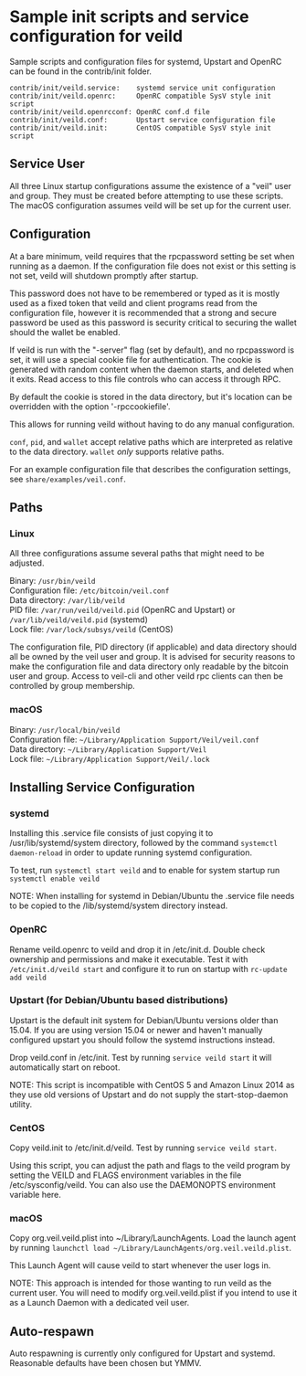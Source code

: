 Sample init scripts and service configuration for veild
=======================================================

Sample scripts and configuration files for systemd, Upstart and OpenRC
can be found in the contrib/init folder.

    contrib/init/veild.service:    systemd service unit configuration
    contrib/init/veild.openrc:     OpenRC compatible SysV style init script
    contrib/init/veild.openrcconf: OpenRC conf.d file
    contrib/init/veild.conf:       Upstart service configuration file
    contrib/init/veild.init:       CentOS compatible SysV style init script

Service User
---------------------------------

All three Linux startup configurations assume the existence of a "veil" user
and group.  They must be created before attempting to use these scripts.
The macOS configuration assumes veild will be set up for the current user.

Configuration
---------------------------------

At a bare minimum, veild requires that the rpcpassword setting be set
when running as a daemon.  If the configuration file does not exist or this
setting is not set, veild will shutdown promptly after startup.

This password does not have to be remembered or typed as it is mostly used
as a fixed token that veild and client programs read from the configuration
file, however it is recommended that a strong and secure password be used
as this password is security critical to securing the wallet should the
wallet be enabled.

If veild is run with the "-server" flag (set by default), and no rpcpassword is set,
it will use a special cookie file for authentication. The cookie is generated with random
content when the daemon starts, and deleted when it exits. Read access to this file
controls who can access it through RPC.

By default the cookie is stored in the data directory, but it's location can be overridden
with the option '-rpccookiefile'.

This allows for running veild without having to do any manual configuration.

`conf`, `pid`, and `wallet` accept relative paths which are interpreted as
relative to the data directory. `wallet` *only* supports relative paths.

For an example configuration file that describes the configuration settings,
see `share/examples/veil.conf`.

Paths
---------------------------------

### Linux

All three configurations assume several paths that might need to be adjusted.

Binary:              `/usr/bin/veild`  
Configuration file:  `/etc/bitcoin/veil.conf`  
Data directory:      `/var/lib/veild`  
PID file:            `/var/run/veild/veild.pid` (OpenRC and Upstart) or `/var/lib/veild/veild.pid` (systemd)  
Lock file:           `/var/lock/subsys/veild` (CentOS)  

The configuration file, PID directory (if applicable) and data directory
should all be owned by the veil user and group.  It is advised for security
reasons to make the configuration file and data directory only readable by the
bitcoin user and group.  Access to veil-cli and other veild rpc clients
can then be controlled by group membership.

### macOS

Binary:              `/usr/local/bin/veild`  
Configuration file:  `~/Library/Application Support/Veil/veil.conf`  
Data directory:      `~/Library/Application Support/Veil`  
Lock file:           `~/Library/Application Support/Veil/.lock`  

Installing Service Configuration
-----------------------------------

### systemd

Installing this .service file consists of just copying it to
/usr/lib/systemd/system directory, followed by the command
`systemctl daemon-reload` in order to update running systemd configuration.

To test, run `systemctl start veild` and to enable for system startup run
`systemctl enable veild`

NOTE: When installing for systemd in Debian/Ubuntu the .service file needs to be copied to the /lib/systemd/system directory instead.

### OpenRC

Rename veild.openrc to veild and drop it in /etc/init.d.  Double
check ownership and permissions and make it executable.  Test it with
`/etc/init.d/veild start` and configure it to run on startup with
`rc-update add veild`

### Upstart (for Debian/Ubuntu based distributions)

Upstart is the default init system for Debian/Ubuntu versions older than 15.04. If you are using version 15.04 or newer and haven't manually configured upstart you should follow the systemd instructions instead.

Drop veild.conf in /etc/init.  Test by running `service veild start`
it will automatically start on reboot.

NOTE: This script is incompatible with CentOS 5 and Amazon Linux 2014 as they
use old versions of Upstart and do not supply the start-stop-daemon utility.

### CentOS

Copy veild.init to /etc/init.d/veild. Test by running `service veild start`.

Using this script, you can adjust the path and flags to the veild program by
setting the VEILD and FLAGS environment variables in the file
/etc/sysconfig/veild. You can also use the DAEMONOPTS environment variable here.

### macOS

Copy org.veil.veild.plist into ~/Library/LaunchAgents. Load the launch agent by
running `launchctl load ~/Library/LaunchAgents/org.veil.veild.plist`.

This Launch Agent will cause veild to start whenever the user logs in.

NOTE: This approach is intended for those wanting to run veild as the current user.
You will need to modify org.veil.veild.plist if you intend to use it as a
Launch Daemon with a dedicated veil user.

Auto-respawn
-----------------------------------

Auto respawning is currently only configured for Upstart and systemd.
Reasonable defaults have been chosen but YMMV.

